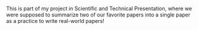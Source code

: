 This is part of my project in Scientific and Technical Presentation, where we were supposed to summarize two of our favorite papers into a single paper as a practice to write real-world papers!

